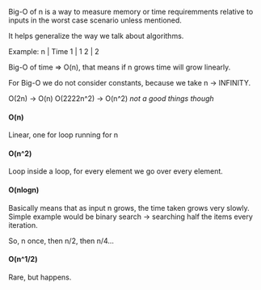 Big-O of n is a way to measure memory or time requiremments relative to inputs in the worst case scenario unless mentioned.

It helps generalize the way we talk about algorithms.

Example:
n   |   Time
1   |   1
2   |   2

Big-O of time => O(n), that means if n grows time will grow linearly.

For Big-O we do not consider constants, because we take n -> INFINITY.

O(2n) -> O(n)
O(2222n^2) -> O(n^2) _not a good things though_

#### O(n)
Linear, one for loop running for n

#### O(n^2)
Loop inside a loop, for every element we go over every element.

#### O(nlogn)
Basically means that as input n grows, the time taken grows very slowly.
Simple example would be binary search -> searching half the items every iteration.

So, n once, then n/2, then n/4...

#### O(n^1/2)
Rare, but happens.
